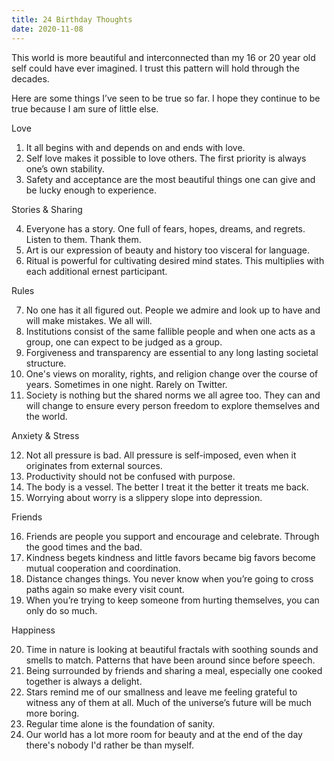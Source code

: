 ```yaml
---
title: 24 Birthday Thoughts
date: 2020-11-08
---
```


This world is more beautiful and interconnected than my 16 or 20 year old self could have ever imagined. I trust this pattern will hold through the decades. 

Here are some things I’ve seen to be true so far. I hope they continue to be true because I am sure of little else. 

Love

  1. It all begins with and depends on and ends with love. 
  2. Self love makes it possible to love others. The first priority is always one’s own stability.
  3. Safety and acceptance are the most beautiful things one can give and be lucky enough to experience. 

Stories & Sharing

  4. Everyone has a story. One full of fears, hopes, dreams, and regrets. Listen to them. Thank them.
  5. Art is our expression of beauty and history too visceral for language. 
  6. Ritual is powerful for cultivating desired mind states. This multiplies with each additional ernest participant. 

  Rules

7. No one has it all figured out. People we admire and look up to have and will make mistakes. We all will. 
8. Institutions consist of the same fallible people and when one acts as a group, one can expect to be judged as a group.
9. Forgiveness and transparency are essential to any long lasting societal structure. 
10. One's views on morality, rights, and religion change over the course of years. Sometimes in one night. Rarely on Twitter. 
11. Society is nothing but the shared norms we all agree too. They can and will change to ensure every person freedom to explore themselves and the world. 

  Anxiety & Stress

12. Not all pressure is bad. All pressure is self-imposed, even when it originates from external sources. 
13. Productivity should not be confused with purpose. 
14. The body is a vessel. The better I treat it the better it treats me back.
15. Worrying about worry is a slippery slope into depression. 

  Friends

16. Friends are people you support and encourage and celebrate. Through the good times and the bad. 
17. Kindness begets kindness and little favors became big favors become mutual cooperation and coordination. 
18. Distance changes things. You never know when you’re going to cross paths again so make every visit count.
19. When you’re trying to keep someone from hurting themselves, you can only do so much.

  Happiness

20. Time in nature is looking at beautiful fractals with soothing sounds and smells to match. Patterns that have been around since before speech. 
21. Being surrounded by friends and sharing a meal, especially one cooked together is always a delight. 
22. Stars remind me of our smallness and leave me feeling grateful to witness any of them at all. Much of the universe’s future will be much more boring. 
23. Regular time alone is the foundation of sanity. 
24. Our world has a lot more room for beauty and at the end of the day there's nobody I'd rather be than myself. 

